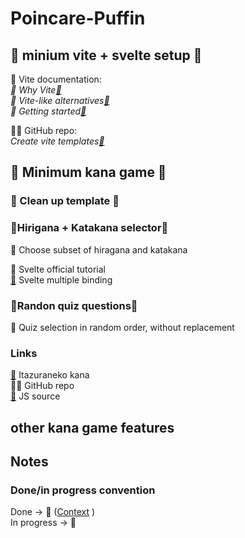 # Poincare-Puffin

## 🧪 minium vite + svelte setup 🧪

📝 Vite documentation:  
_🧪 Why Vite[🔗](https://vitejs.dev/guide/why.html)_  
_🧪 Vite-like alternatives[🔗](https://vitejs.dev/guide/comparisons.html)_  
_🧪 Getting started[🔗](https://vitejs.dev/guide/)_

🐙🐱 GitHub repo:  
_Create vite templates[🔗](https://github.com/vitejs/vite/tree/main/packages/create-vite)_

## 🚧 Minimum kana game 🚧

### 🧪 Clean up template 🧪

### 🚧Hirigana + Katakana selector🚧

🚧 Choose subset of hiragana and katakana

📝 Svelte official tutorial  
[🔗](https://svelte.dev/tutorial/multiple-select-bindings) Svelte multiple binding

### 🚧Randon quiz questions🚧

🚧 Quiz selection in random order, without replacement

### Links

[🔗](https://itazuraneko.neocities.org/learn/kana.html) Itazuraneko kana  
🐙🐱 GitHub repo  
[🔗](https://github.com/itazuraneko/itazuraneko/blob/master/js/djtkana.js)
JS source

## other kana game features

## Notes

### Done/in progress convention

Done -> 🧪 ([Context](https://knowyourmeme.com/memes/finally-synthetic-watermelon)
)  
In progress -> 🚧
